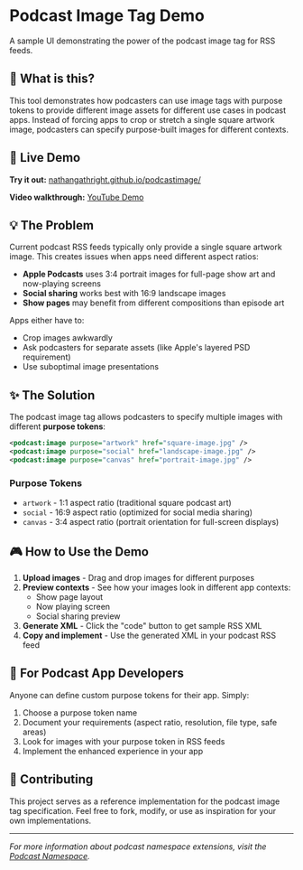 # Podcast Image Tag Demo

A sample UI demonstrating the power of the podcast image tag for RSS feeds.

## 🎯 What is this?

This tool demonstrates how podcasters can use image tags with purpose tokens to provide different image assets for different use cases in podcast apps. Instead of forcing apps to crop or stretch a single square artwork image, podcasters can specify purpose-built images for different contexts.

## 🚀 Live Demo

**Try it out:** [nathangathright.github.io/podcastimage/](https://nathangathright.github.io/podcastimage/)

**Video walkthrough:** [YouTube Demo](https://www.youtube.com/watch?v=5-ntFwX-u_Y)

## 💡 The Problem

Current podcast RSS feeds typically only provide a single square artwork image. This creates issues when apps need different aspect ratios:

- **Apple Podcasts** uses 3:4 portrait images for full-page show art and now-playing screens
- **Social sharing** works best with 16:9 landscape images  
- **Show pages** may benefit from different compositions than episode art

Apps either have to:
- Crop images awkwardly
- Ask podcasters for separate assets (like Apple's layered PSD requirement)
- Use suboptimal image presentations

## ✨ The Solution

The podcast image tag allows podcasters to specify multiple images with different **purpose tokens**:

```xml
<podcast:image purpose="artwork" href="square-image.jpg" />
<podcast:image purpose="social" href="landscape-image.jpg" />
<podcast:image purpose="canvas" href="portrait-image.jpg" />
```

### Purpose Tokens

- `artwork` - 1:1 aspect ratio (traditional square podcast art)
- `social` - 16:9 aspect ratio (optimized for social media sharing)
- `canvas` - 3:4 aspect ratio (portrait orientation for full-screen displays)

## 🎮 How to Use the Demo

1. **Upload images** - Drag and drop images for different purposes
2. **Preview contexts** - See how your images look in different app contexts:
   - Show page layout
   - Now playing screen
   - Social sharing preview
3. **Generate XML** - Click the "code" button to get sample RSS XML
4. **Copy and implement** - Use the generated XML in your podcast RSS feed

## 🔧 For Podcast App Developers

Anyone can define custom purpose tokens for their app. Simply:

1. Choose a purpose token name
2. Document your requirements (aspect ratio, resolution, file type, safe areas)
3. Look for images with your purpose token in RSS feeds
4. Implement the enhanced experience in your app

## 🤝 Contributing

This project serves as a reference implementation for the podcast image tag specification. Feel free to fork, modify, or use as inspiration for your own implementations.

---

*For more information about podcast namespace extensions, visit the [Podcast Namespace](https://github.com/Podcastindex-org/podcast-namespace).* 